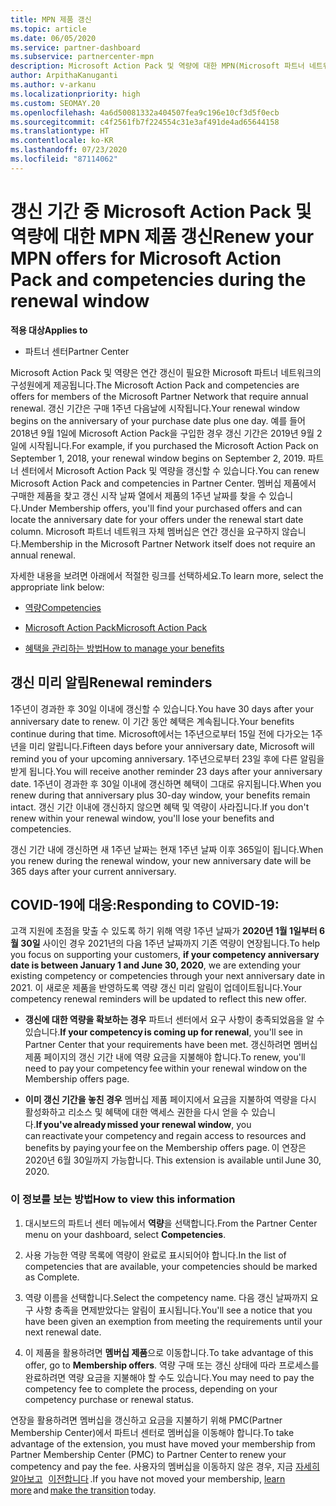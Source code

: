 ```yaml
---
title: MPN 제품 갱신
ms.topic: article
ms.date: 06/05/2020
ms.service: partner-dashboard
ms.subservice: partnercenter-mpn
description: Microsoft Action Pack 및 역량에 대한 MPN(Microsoft 파트너 네트워크) 제품 갱신 - 갱신 기간은 구매 날짜의 연주기일에 1일을 더한 날부터 시작됩니다.
author: ArpithaKanuganti
ms.author: v-arkanu
ms.localizationpriority: high
ms.custom: SEOMAY.20
ms.openlocfilehash: 4a6d50081332a404507fea9c196e10cf3d5f0ecb
ms.sourcegitcommit: c4f2561fb7f224554c31e3af491de4ad65644158
ms.translationtype: HT
ms.contentlocale: ko-KR
ms.lasthandoff: 07/23/2020
ms.locfileid: "87114062"
---
```

# <a name="renew-your-mpn-offers-for-microsoft-action-pack-and-competencies-during-the-renewal-window"></a><span data-ttu-id="a414a-103">갱신 기간 중 Microsoft Action Pack 및 역량에 대한 MPN 제품 갱신</span><span class="sxs-lookup"><span data-stu-id="a414a-103">Renew your MPN offers for Microsoft Action Pack and competencies during the renewal window</span></span>

<span data-ttu-id="a414a-104">**적용 대상**</span><span class="sxs-lookup"><span data-stu-id="a414a-104">**Applies to**</span></span>

- <span data-ttu-id="a414a-105">파트너 센터</span><span class="sxs-lookup"><span data-stu-id="a414a-105">Partner Center</span></span>

<span data-ttu-id="a414a-106">Microsoft Action Pack 및 역량은 연간 갱신이 필요한 Microsoft 파트너 네트워크의 구성원에게 제공됩니다.</span><span class="sxs-lookup"><span data-stu-id="a414a-106">The Microsoft Action Pack and competencies are offers for members of the Microsoft Partner Network that require annual renewal.</span></span> <span data-ttu-id="a414a-107">갱신 기간은 구매 1주년 다음날에 시작됩니다.</span><span class="sxs-lookup"><span data-stu-id="a414a-107">Your renewal window begins on the anniversary of your purchase date plus one day.</span></span> <span data-ttu-id="a414a-108">예를 들어 2018년 9월 1일에 Microsoft Action Pack을 구입한 경우 갱신 기간은 2019년 9월 2일에 시작됩니다.</span><span class="sxs-lookup"><span data-stu-id="a414a-108">For example, if you purchased the Microsoft Action Pack on September 1, 2018, your renewal window begins on September 2, 2019.</span></span> <span data-ttu-id="a414a-109">파트너 센터에서 Microsoft Action Pack 및 역량을 갱신할 수 있습니다.</span><span class="sxs-lookup"><span data-stu-id="a414a-109">You can renew Microsoft Action Pack and competencies in Partner Center.</span></span> <span data-ttu-id="a414a-110">멤버십 제품에서 구매한 제품을 찾고 갱신 시작 날짜 열에서 제품의 1주년 날짜를 찾을 수 있습니다.</span><span class="sxs-lookup"><span data-stu-id="a414a-110">Under Membership offers, you'll find your purchased offers and can locate the anniversary date for your offers under the renewal start date column.</span></span> <span data-ttu-id="a414a-111">Microsoft 파트너 네트워크 자체 멤버십은 연간 갱신을 요구하지 않습니다.</span><span class="sxs-lookup"><span data-stu-id="a414a-111">Membership in the Microsoft Partner Network itself does not require an annual renewal.</span></span> 

<span data-ttu-id="a414a-112">자세한 내용을 보려면 아래에서 적절한 링크를 선택하세요.</span><span class="sxs-lookup"><span data-stu-id="a414a-112">To learn more, select the appropriate link below:</span></span> 

- [<span data-ttu-id="a414a-113">역량</span><span class="sxs-lookup"><span data-stu-id="a414a-113">Competencies</span></span>](learn-about-competencies.md)

- [<span data-ttu-id="a414a-114">Microsoft Action Pack</span><span class="sxs-lookup"><span data-stu-id="a414a-114">Microsoft Action Pack</span></span>](mpn-get-action-pack.md)

- [<span data-ttu-id="a414a-115">혜택을 관리하는 방법</span><span class="sxs-lookup"><span data-stu-id="a414a-115">How to manage your benefits</span></span>](manage-your-partner-network-benefits.md)

## <a name="renewal-reminders"></a><span data-ttu-id="a414a-116">갱신 미리 알림</span><span class="sxs-lookup"><span data-stu-id="a414a-116">Renewal reminders</span></span> 

<span data-ttu-id="a414a-117">1주년이 경과한 후 30일 이내에 갱신할 수 있습니다.</span><span class="sxs-lookup"><span data-stu-id="a414a-117">You have 30 days after your anniversary date to renew.</span></span> <span data-ttu-id="a414a-118">이 기간 동안 혜택은 계속됩니다.</span><span class="sxs-lookup"><span data-stu-id="a414a-118">Your benefits continue during that time.</span></span> <span data-ttu-id="a414a-119">Microsoft에서는 1주년으로부터 15일 전에 다가오는 1주년을 미리 알립니다.</span><span class="sxs-lookup"><span data-stu-id="a414a-119">Fifteen days before your anniversary date, Microsoft will remind you of your upcoming anniversary.</span></span> <span data-ttu-id="a414a-120">1주년으로부터 23일 후에 다른 알림을 받게 됩니다.</span><span class="sxs-lookup"><span data-stu-id="a414a-120">You will receive another reminder 23 days after your anniversary date.</span></span> <span data-ttu-id="a414a-121">1주년이 경과한 후 30일 이내에 갱신하면 혜택이 그대로 유지됩니다.</span><span class="sxs-lookup"><span data-stu-id="a414a-121">When you renew during that anniversary plus 30-day window, your benefits remain intact.</span></span> <span data-ttu-id="a414a-122">갱신 기간 이내에 갱신하지 않으면 혜택 및 역량이 사라집니다.</span><span class="sxs-lookup"><span data-stu-id="a414a-122">If you don't renew within your renewal window, you'll lose your benefits and competencies.</span></span>

<span data-ttu-id="a414a-123">갱신 기간 내에 갱신하면 새 1주년 날짜는 현재 1주년 날짜 이후 365일이 됩니다.</span><span class="sxs-lookup"><span data-stu-id="a414a-123">When you renew during the renewal window, your new anniversary date will be 365 days after your current anniversary.</span></span>

## <a name="responding-to-covid-19"></a><span data-ttu-id="a414a-124">COVID-19에 대응:</span><span class="sxs-lookup"><span data-stu-id="a414a-124">Responding to COVID-19:</span></span>

<span data-ttu-id="a414a-125">고객 지원에 초점을 맞출 수 있도록 하기 위해 역량 1주년 날짜가 **2020년 1월 1일부터 6월 30일** 사이인 경우 2021년의 다음 1주년 날짜까지 기존 역량이 연장됩니다.</span><span class="sxs-lookup"><span data-stu-id="a414a-125">To help you focus on supporting your customers, **if your competency anniversary date is between January 1 and June 30, 2020**, we are extending your existing competency or competencies through your next anniversary date in 2021.</span></span> <span data-ttu-id="a414a-126">이 새로운 제품을 반영하도록 역량 갱신 미리 알림이 업데이트됩니다.</span><span class="sxs-lookup"><span data-stu-id="a414a-126">Your competency renewal reminders will be updated to reflect this new offer.</span></span> 

- <span data-ttu-id="a414a-127">**갱신에 대한 역량을 확보하는 경우** 파트너 센터에서 요구 사항이 충족되었음을 알 수 있습니다.</span><span class="sxs-lookup"><span data-stu-id="a414a-127">**If your competency is coming up for renewal**, you'll see in Partner Center that your requirements have been met.</span></span> <span data-ttu-id="a414a-128">갱신하려면 멤버십 제품 페이지의 갱신 기간 내에 역량 요금을 지불해야 합니다.</span><span class="sxs-lookup"><span data-stu-id="a414a-128">To renew, you'll need to pay your competency fee within your renewal window on the Membership offers page.</span></span> 

- <span data-ttu-id="a414a-129">**이미 갱신 기간을 놓친 경우** 멤버십 제품 페이지에서 요금을 지불하여 역량을 다시 활성화하고 리소스 및 혜택에 대한 액세스 권한을 다시 얻을 수 있습니다.</span><span class="sxs-lookup"><span data-stu-id="a414a-129">**If you've already missed your renewal window**, you can reactivate your competency and regain access to resources and benefits by paying your fee on the Membership offers page.</span></span><span data-ttu-id="a414a-130"> 이 연장은 2020년 6월 30일까지 가능합니다.</span><span class="sxs-lookup"><span data-stu-id="a414a-130"> This extension is available until June 30, 2020.</span></span>   

### <a name="how-to-view-this-information"></a><span data-ttu-id="a414a-131">이 정보를 보는 방법</span><span class="sxs-lookup"><span data-stu-id="a414a-131">How to view this information</span></span>

1. <span data-ttu-id="a414a-132">대시보드의 파트너 센터 메뉴에서 **역량**을 선택합니다.</span><span class="sxs-lookup"><span data-stu-id="a414a-132">From the Partner Center menu on your dashboard, select **Competencies**.</span></span>  

2. <span data-ttu-id="a414a-133">사용 가능한 역량 목록에 역량이 완료로 표시되어야 합니다.</span><span class="sxs-lookup"><span data-stu-id="a414a-133">In the list of competencies that are available, your competencies should be marked as Complete.</span></span>  

3. <span data-ttu-id="a414a-134">역량 이름을 선택합니다.</span><span class="sxs-lookup"><span data-stu-id="a414a-134">Select the competency name.</span></span> <span data-ttu-id="a414a-135">다음 갱신 날짜까지 요구 사항 충족을 면제받았다는 알림이 표시됩니다.</span><span class="sxs-lookup"><span data-stu-id="a414a-135">You'll see a notice that you have been given an exemption from meeting the requirements until your next renewal date.</span></span>   

4. <span data-ttu-id="a414a-136">이 제품을 활용하려면 **멤버십 제품**으로 이동합니다.</span><span class="sxs-lookup"><span data-stu-id="a414a-136">To take advantage of this offer, go to **Membership offers**.</span></span> <span data-ttu-id="a414a-137">역량 구매 또는 갱신 상태에 따라 프로세스를 완료하려면 역량 요금을 지불해야 할 수도 있습니다.</span><span class="sxs-lookup"><span data-stu-id="a414a-137">You may need to pay the competency fee to complete the process, depending on your competency purchase or renewal status.</span></span> 

<span data-ttu-id="a414a-138">연장을 활용하려면 멤버십을 갱신하고 요금을 지불하기 위해 PMC(Partner Membership Center)에서 파트너 센터로 멤버십을 이동해야 합니다.</span><span class="sxs-lookup"><span data-stu-id="a414a-138">To take advantage of the extension, you must have moved your membership from Partner Membership Center (PMC) to Partner Center to renew your competency and pay the fee.</span></span> <span data-ttu-id="a414a-139">사용자의 멤버십을 이동하지 않은 경우, 지금 [자세히 알아보고](prepare-pmc-pc-migration.md)   [이전합니다](https://partners.microsoft.com/partnerprogram/Welcome.aspx) .</span><span class="sxs-lookup"><span data-stu-id="a414a-139">If you have not moved your membership, [learn more](prepare-pmc-pc-migration.md) and [make the transition](https://partners.microsoft.com/partnerprogram/Welcome.aspx) today.</span></span>  
